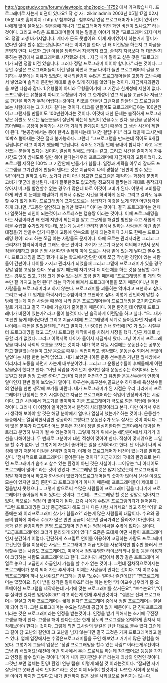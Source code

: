 <span class="postbody">http://gpgstudy.com/forum/viewtopic.php?topic=11752 에서 가져왔습니다.
프로그래머로 사는게 비젼이 있나요?
작 성 자 : zikimiadmin 2003년 05월 17일 02시 05분 14초
홈페이지 : http://
첨부화일 : 첨부화일 없음
프로그래머가 비전이 있어요?
나에게 많이 물어보는 질문중에 하나가 “프로그래머가 되면 과연 비전이 있나요?” 라는 것이다. 그리고 수많은 프로그래머들이 하는 말들을 이야기 하면
“프로그래머 되지 마세요. 정말 고생 바가지입니다. 게다가 돈도 못벌어요. 이게 재미있어서 하는거지 흥미가 없다면 절대 할수 없는것입니다.”
라는 이야기를 한다. 난 왜 이런말을 하는지 그 아픔을 분명히 안다. 나또한 그런 아픔을 당하면서 지금까지 왔고, 솔직히 지금보다 더 대접받지 못하는 환경에서 프로그래머로 시작했으니까...
지금 내가 말하고 싶은 것은 “프로그래머가 되면 정말 비전 있습니다. 그러나 정말 프로그래머 이어야 합니다.” 라는 것이다.
그동안 수많은 프로그래머들이 이런 말을 하면서 조금 나이가 들면 프로그래머의 길을 포기하는 부분에는 이유가 있었다. 국내의환경이 수많은 프로그래머들을 고통과 고난속에서 넣었으며 솔직히 돈한번 제대로 벌수 있게 하지를 않았다는 것이다. 지금까지의환경을 보면 다음과 같다.
1.유형물이 아니라 무형물이기에 그 기간과 한계성에 제한이 없다.
소프트웨어는 유형물이 아니고 무형물이 기에 그 한계성이 없고 제품을 고급이나 저급으로 판단을 하기가 무척 어렵다는것이다. 티코를 만들던 그랜저를 만들던 그 프로그램을 보는 사람에게는 그 가치가 같다는 것이다. 티코를 만들어도 프로그래머급여는 100만원 이고 그랜저를 만들어도 100만원이라는 것이다. 이것에 대한 문제는 솔직하게 프로그래밍은 쥐뿔도 모르는 높은분들이 잘난체 하는데 원인이 있을수도 있다.
물건을 공장에서 뽑아낼때는 공장이 돌아가는 시간과 기계의 한계등이 있기 때문에 그 생산 시간이 제한이 된다. “본공장에서는 종이 한박스 뽑아내는데 1시간 걸립니다.” 라고 했을때 그시간에 10박스 뽑아내는 것은 절대 불가능하다. 그런데 “그프로그램을 만드는데 적어도 6개월 걸립니다” 라고 이야기 했을때 “안됩니다. 죽어도 2개월 안에 끝내야 합니다.” 라고 무조건쪼는 분들이 있다는 것이다. 열심히 일해도 급여는 같고, 그리고 시간을 줄이기에 자유시간도 없이 밤새도록 일만 해야 한다는게우리 프로그래머에 지금까지의 고통이었다.
2.프로그램 제작은 100% 그 기간안에 만들기가 힘들다.
일정과 계획을 아무리 잘짜도 프로그램을 그기간안에 만들어 낸다는 것은 지금까지 나의 경험상 “신만이 할수 있는일!”이라고 말하고 싶다. 노가다 급이 아닌 정교한 프로그램은 제작하는 과정에 분명히 고비가 몇군데 발생된다. 내가 잘못한것도 없고정말 정교하게 잘짯는데 제대로 동작되지 않아서 버그를 발견할수 없는 경우가 많은데 바로 이것이 고비가 된다. 이렇게 고비를당하게 되면 이 문제를 해결하기 위해서 수많은 시간을 허비하게 된다. 그리고 결과도 유추할 수가 없게 된다. 프로그래밍에 프자도모르는 상급자가 이것을 보게 되면 어떤생각을 하게 되냐면..“그동안 일안하고 놀기만 했구나” 이다는 것이다.
결국 프로그래머는 언제나 일못하는 죄인이 되는것이고 스트레스는 캡숑짱 이라는 것이다.
이때 프로그래밍을 아는 사람이라면 왜 현재 지연이 되는지를 알고 그문제를 해결할 방안을 주고 새롭게 계획을 수립할 수가있게 되는데, 쪼는게 능사인 관리자 밑에서 일하는 사람들은 이런 좋은 대접을(?) 받을수 없기 때문에 고통에 연속으로 살게 되는것이다
3.나도 한때는 프로그래밍 했어! 라고 하는 쪼금 아는 사람들도 문제이다.
아에 모르는 관리자라면 그리고 그 관리자가 합리적이라면 그래도 좋은 편이다. 자기가 모르기 때문에 회의해 가면서 문제점을이해하고 일을 진행 시킨다면 솔직히 아에 모르는 사람 밑에 있는게 낳다고 볼수 있다. 프로그래밍을 쪼금 했거나 또는 학교에서간단한 예제 쪼금 작성한 경험이 있는 사람들이 간판이나 나이를 가지고 관리자가 되었을때 그리고 그밑에 프로그래머가 있을 경우정말 엄청 고생을 한다. 쪼금 알기 때문에 자기보다 더 아는체를 하는 것을 용납할 수가 없는 경우도 있고, 가장 크게 볼수 있는것은 조금 알기 때문에 “프로그래밍은 몇 개의 함수만 잘 가지고 놀면 된다” 라는 착각에 빠져서 프로그래머들을 쪼기 때문이다.난 이런 사람들을 프로그래머라고 하지 않는다. 프로그래머를 괴롭히는 악마라고 표현하고 싶다. 그리고 국내 IT 업계를 하락시키는주범이라고 표현하고 싶다. 이렇게 잔인하게 말할 수밖에 없는게 이런 사람들 때문에 나와 같은 프로그래머들이 프로그래밍을 포기하고다른길로 가게되고 결국 국내에 기술자가 줄어들기 때문이다.
이런 환경인데 어떻게 프로그래머가 비전이 있는가? 라고 물어 볼것이다.
난 솔직하게 이런말을 하고 싶다. “으...내가 10년만 늦게 태어났다면 그리고 지금시대에 프로그래밍의 세계로 들어갔다면 지금의 내나이에는 때돈을 벌었을텐데..” 라고 말이다.
난 500집 건너 한집에 PC 가 있는 시절부터 프로그래밍을 했고 그당시 프로그램 제작회사를 차려서 사장을 했다. 당근 제대로 성공할 리가 없었다. 그리고 이럭저럭 나이가 들어서 지금까지 왔다.
그냥 여기서 프로그래밍을 떠나서 사회의 흐름을 보자는 것이다. 내가 학교 다닐 시절에는 운동선수는 공부못하고 할일없는애들이 그냥 몸으로 때우는 직업이라고 생각했다. 운동선수 되어서 돈많이 벌었다는 사람 한번 본적 없었고.. 내가 보았던나이든 운동 선수들은 가난한 월세방에서 이리저리 노동을 하면서 사는게 대부분이었다. 그리고 그 운동선수들이 후배들에게 이런 말을많이 했다고 한다. “어떤 직업을 가지던지 좋지만 절대 운동선수는 하지마라..돈도 못벌고 정말 엄청 고생만한다.”
그런데 지금은 어떤가? 그 유명한 운동선수들의 연봉이 얼마인지 한번 알아 보았는가 말이다. 야구선수,축구선수,골프선수 하다못해 육상선수들의 연봉을 한번 생각해 보기를 바란다.
내가 프로그래머가 된 시점은 우리 나라에서 프로그래머가 탄생되는 초기 시절이었고 지금은 프로그래머라는 직업이 안정되어가는 시점이다. 그런 시점에서 과도기를 맞이하여 지금 프로그래머가 극도로 힘든 직업에 들어선것이다. 그러나 이 이점이 얼마안있어서 분명히 사라질것이라고 본다.
다만 여기서 우리가 생각해 보아야 할 것은 해당 분야에서 얼마나 열심히 했는가? 하는 것이다. 운동선수들중에서도 열심히한사람만 성공하지 그렇다고 운동선수가 모두 잘사는 것이 아니다. 그 외 많은 분야가 다그렇다! 어느 분야든 자신이 정말 열심히한다면 그분야에서 대박을 터트리고 분명히 부자가 될 수 있는것이다. 그렇게 하기 위해서는 해당분야에서 자기가 최선을 다해야한다.
두 번째로 그분야에 대한 적성이 맞아야 한다. 적성이 맞지않으면 그일을 할 수가 없다. 난 그렇기에 자신이 좋아하는 일을 선택하라고 한다. 난 이길이 나의 적성에 맞기 때문에 이길을 선택한 것이다.
이제 왜 프로그래머가 비전이 있는가를 말하고 싶다.
“점차적으로 프로그래머가 줄어든다는 것이다”
지금까지의 국내의 환경으로 본다면 프로그래머가 숨쉬고 살수 있는 환경이 아닌 것은 사실이다. 그이유는 “너 아니어도프로그래머 많아!” 라는 것이 있었다. 프로그래밍 할 것은 많지 않았는데 프로그래밍이 정말 재미있어서 하고자 한사람이 많았기에프로그래머들의 숫자가 많아서 (사실 이것도 모순이 있지만 코딩 쫌한다고 프로그래머가 아니기 때문에) 프로그래머들이 제대로 대접을받지 못했으나... 그렇게 함으로써 수많은 사람들이 프로그래머 길을 떠나기에 프로그래머가 줄어들게 되어 있다는 것이다.
그런데... 프로그래밍 할 것은 정말로 많아지고 있다. 앞으로는 엄청 더 많아지게 된다. 요즘 나에게 수많은 프로그램의뢰가 들어온다. “그런 프로그래밍은 그냥 중급정도가 해도 되니 다른 사람 시키세요” 라고 하면 “어휴 요즘에는 왜 이리프로그래머 찾기가 힘들죠?” 라는게 많은 사람들의 대답이다. 수요와 공급의 법칙에 따라서 수요가 많은 반면 공급이 작으면 결국가격은 올라가기 마련이다. 지금과 같은 환경이라면 분명 프로그래머 인건비는 엄청 비싸질 수밖에 없다는 것이다.
“고급프로그래머와 코더가 분리되게 되어 있다!”
요즘은 도대체 어떤 사람이 프로그래머인지 분간하기 어렵다. 간단하게 스크립트 언어를 이용하여 코딩하는 사람도 프로그래머고간단한 툴을 이용하는 사람도 프로그래머고 저급 언어를 사용하지만 함수만 불러서 코딩할수 있는 사람도 프로그래머고, 미국에서 정말유명한 라이브러리나 툴킷 등을 이용하여 코딩하는 사람도 프로그래머라고 한다.
그러니까 싸잡아서 몽땅 같은 프로그래머 계열로 놓으니 고급인지 하급인지 가늠을 할 수가 없는 것이다. 그런데 점차적으로이제는 프로그래머가 분리 되어 가는 추세이다. 이제는 사람들이 안다는 것이다. “저 이교수님 웹프로그래머 하나 보내줘요!” 라고하는 경우 “보수는 얼마나 줄건데요?” “웹프로그래머는 많잖아요. 많이 받을 생각은 말아야죠!” 라는 하는 반면 “저 이교수님우리가 홈 오토메이션 프로그램을 제작하는데 거기에 맞는 프로그래머를 찾거든요”, “보수는요?”,“어휴 실력만 있다면 엄청줘야죠!” 라고 하는게 현재 추세인것이다.
“결론은 진짜 프로그래머는 잘살고 가짜 프로그래머는 굶게 된다!”
프로그래머 중에서 정말 프로그래머는 잘살게 되어 있다. 그런 프로그래머는 수요는 많은데 공급이 없기 때문이다. 단 진짜프로그래머라는 것은 프로그래머라는 인정을 받는것이다. 인정을 받기 위해서는 초기에 무진장 고생을 해야 한다. 고생을 해야 한다는것은 한개 정도의 프로그램을 완벽하게 혼자서 제작해보아야 한다는 것이다. 그렇게 되면 그사람의 앞길은 탄탄 대로로 볼수 있다.그런데 그 길이 참 고난의 길인데 그 고난을 넘지 않는다면 결국 그것은 가짜 프로그래머라고 볼수 있다. 업체 입장에서는 수많은프로그래머들을 구인 해보았고 거기서 많은 경험을 해왔다. 그렇기에 그들의 입장은 “정말 프로그래밍을 할수 있는 사람!” 이라는게우선이다. 그냥 뭐 배웠어요! 예전에 어떤 회사에서 무슨 프로젝트 하는데 참가했어요! 등등을 가지고 인정을 할수 없다는 것이다.“이거 내가 혼자짠겁니다” 라는게 최상의 인정인 것이다. 그것만 보면 업체는 환영! 환영! 연봉 캡숑! 이렇게 왜칠 것 이라는것이다.
“잘되면 자기 잘난거고 못돼면 사회 탓이다” 라는 것은 이제 버려야 할것이다. 나또한 사회의 문제점을 이야기 하지만 그렇다고 내가 발전하지 않은 것을 사회탓으로 돌리지는 않는다.
</span>
